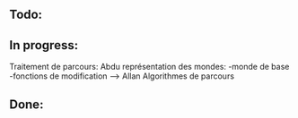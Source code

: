 Todo: 
----------------

In progress:
----------------

Traitement de parcours: Abdu
représentation des mondes: -monde de base
                           -fonctions de modification     --> Allan
Algorithmes de parcours



Done:
-----------------